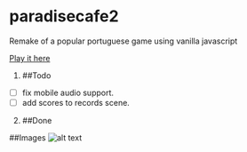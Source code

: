 # paradisecafe2
Remake of a popular portuguese game using vanilla javascript

[Play it here](http://brunoperry.net/paradisecafe2/)

1. ##Todo
  * [ ] fix mobile audio support.
  * [ ] add scores to records scene.

2. ##Done


##Images
![alt text](http://brunoperry.net/paradisecafe2/media/images/thumb01.png "Logo Title Text 1")
